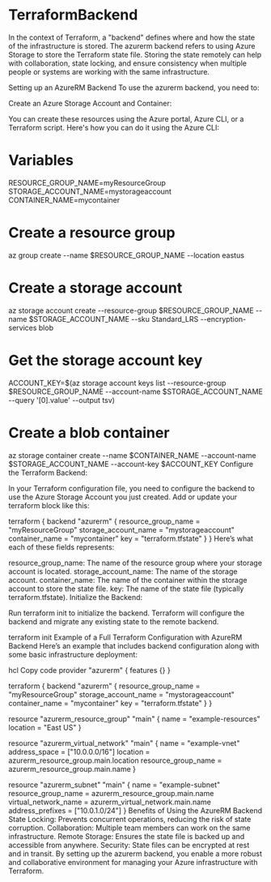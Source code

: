# TerraformBackend
In the context of Terraform, a "backend" defines where and how the state of the infrastructure is stored. The azurerm backend refers to using Azure Storage to store the Terraform state file. Storing the state remotely can help with collaboration, state locking, and ensure consistency when multiple people or systems are working with the same infrastructure.

Setting up an AzureRM Backend
To use the azurerm backend, you need to:

Create an Azure Storage Account and Container:

You can create these resources using the Azure portal, Azure CLI, or a Terraform script. Here's how you can do it using the Azure CLI:

# Variables
RESOURCE_GROUP_NAME=myResourceGroup
STORAGE_ACCOUNT_NAME=mystorageaccount
CONTAINER_NAME=mycontainer

# Create a resource group
az group create --name $RESOURCE_GROUP_NAME --location eastus

# Create a storage account
az storage account create --resource-group $RESOURCE_GROUP_NAME --name $STORAGE_ACCOUNT_NAME --sku Standard_LRS --encryption-services blob

# Get the storage account key
ACCOUNT_KEY=$(az storage account keys list --resource-group $RESOURCE_GROUP_NAME --account-name $STORAGE_ACCOUNT_NAME --query '[0].value' --output tsv)

# Create a blob container
az storage container create --name $CONTAINER_NAME --account-name $STORAGE_ACCOUNT_NAME --account-key $ACCOUNT_KEY
Configure the Terraform Backend:

In your Terraform configuration file, you need to configure the backend to use the Azure Storage Account you just created. Add or update your terraform block like this:

terraform {
  backend "azurerm" {
    resource_group_name   = "myResourceGroup"
    storage_account_name  = "mystorageaccount"
    container_name        = "mycontainer"
    key                   = "terraform.tfstate"
  }
}
Here’s what each of these fields represents:

resource_group_name: The name of the resource group where your storage account is located.
storage_account_name: The name of the storage account.
container_name: The name of the container within the storage account to store the state file.
key: The name of the state file (typically terraform.tfstate).
Initialize the Backend:

Run terraform init to initialize the backend. Terraform will configure the backend and migrate any existing state to the remote backend.

terraform init
Example of a Full Terraform Configuration with AzureRM Backend
Here’s an example that includes backend configuration along with some basic infrastructure deployment:

hcl
Copy code
provider "azurerm" {
  features {}
}

terraform {
  backend "azurerm" {
    resource_group_name   = "myResourceGroup"
    storage_account_name  = "mystorageaccount"
    container_name        = "mycontainer"
    key                   = "terraform.tfstate"
  }
}

resource "azurerm_resource_group" "main" {
  name     = "example-resources"
  location = "East US"
}

resource "azurerm_virtual_network" "main" {
  name                = "example-vnet"
  address_space       = ["10.0.0.0/16"]
  location            = azurerm_resource_group.main.location
  resource_group_name = azurerm_resource_group.main.name
}

resource "azurerm_subnet" "main" {
  name                 = "example-subnet"
  resource_group_name  = azurerm_resource_group.main.name
  virtual_network_name = azurerm_virtual_network.main.name
  address_prefixes     = ["10.0.1.0/24"]
}
Benefits of Using the AzureRM Backend
State Locking: Prevents concurrent operations, reducing the risk of state corruption.
Collaboration: Multiple team members can work on the same infrastructure.
Remote Storage: Ensures the state file is backed up and accessible from anywhere.
Security: State files can be encrypted at rest and in transit.
By setting up the azurerm backend, you enable a more robust and collaborative environment for managing your Azure infrastructure with Terraform.
